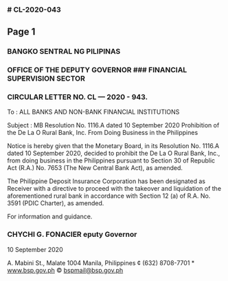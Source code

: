 ### # CL-2020-043

## Page 1

### BANGKO SENTRAL NG PILIPINAS

### OFFICE OF THE DEPUTY GOVERNOR ### FINANCIAL SUPERVISION SECTOR

### CIRCULAR LETTER NO. CL — 2020 - 943.

To : ALL BANKS AND NON-BANK FINANCIAL INSTITUTIONS

Subject : MB Resolution No. 1116.A dated 10 September 2020 Prohibition of the De La O Rural Bank, Inc. From Doing Business in the Philippines

Notice is hereby given that the Monetary Board, in its Resolution No. 1116.A dated 10 September 2020, decided to prohibit the De La O Rural Bank, Inc., from doing business in the Philippines pursuant to Section 30 of Republic Act (R.A.) No. 7653 (The New Central Bank Act), as amended.

The Philippine Deposit Insurance Corporation has been designated as Receiver with a directive to proceed with the takeover and liquidation of the aforementioned rural bank in accordance with Section 12 (a) of R.A. No. 3591 (PDIC Charter), as amended.

For information and guidance.

### CHYCHI G. FONACIER eputy Governor

10 September 2020

A. Mabini St., Malate 1004 Manila, Philippines ¢ (632) 8708-7701 * www.bsp.gov.ph © bspmail@bsp.gov.ph 